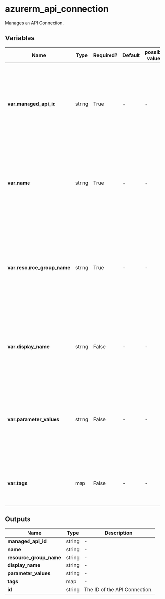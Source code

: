 # azurerm_api_connection

Manages an API Connection.

## Variables

| Name | Type | Required? | Default  | possible values | Description |
| ---- | ---- | --------- | -------- | ----------- | ----------- |
| **var.managed_api_id** | string | True | -  |  -  | The ID of the Managed API which this API Connection is linked to. Changing this forces a new API Connection to be created. | 
| **var.name** | string | True | -  |  -  | The Name which should be used for this API Connection. Changing this forces a new API Connection to be created. | 
| **var.resource_group_name** | string | True | -  |  -  | The name of the Resource Group where this API Connection should exist. Changing this forces a new API Connection to be created. | 
| **var.display_name** | string | False | -  |  -  | A display name for this API Connection. Changing this forces a new API Connection to be created. | 
| **var.parameter_values** | string | False | -  |  -  | A map of parameter values associated with this API Connection. Changing this forces a new API Connection to be created. | 
| **var.tags** | map | False | -  |  -  | A mapping of tags which should be assigned to the API Connection. | 



## Outputs

| Name | Type | Description |
| ---- | ---- | --------- | 
| **managed_api_id** | string  | - | 
| **name** | string  | - | 
| **resource_group_name** | string  | - | 
| **display_name** | string  | - | 
| **parameter_values** | string  | - | 
| **tags** | map  | - | 
| **id** | string  | The ID of the API Connection. | 
